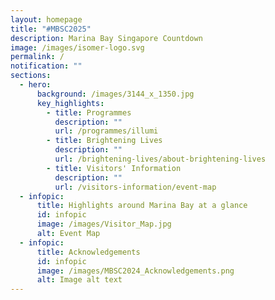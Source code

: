 ```yaml
---
layout: homepage
title: "#MBSC2025"
description: Marina Bay Singapore Countdown
image: /images/isomer-logo.svg
permalink: /
notification: ""
sections:
  - hero:
      background: /images/3144_x_1350.jpg
      key_highlights:
        - title: Programmes
          description: ""
          url: /programmes/illumi
        - title: Brightening Lives
          description: ""
          url: /brightening-lives/about-brightening-lives
        - title: Visitors' Information
          description: ""
          url: /visitors-information/event-map
  - infopic:
      title: Highlights around Marina Bay at a glance
      id: infopic
      image: /images/Visitor_Map.jpg
      alt: Event Map
  - infopic:
      title: Acknowledgements
      id: infopic
      image: /images/MBSC2024_Acknowledgements.png
      alt: Image alt text
---
```

